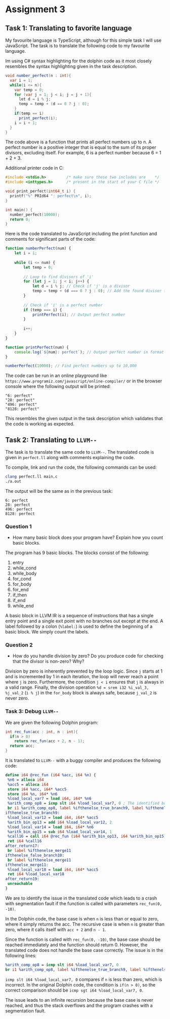 # Assignment 3

## Task 1: Translating to favorite language

My favourite language is TypeScript, although for this simple task I will use JavaScript. The task is to translate the following code to my favourite language.

Im using C# syntax highlighting for the dolphin code as it most closely resembles the syntax highlighting given in the task description.

```C#
void number_perfect(n : int){
  var i = 1;
  while(i <= n){
    var temp = 0;
    for (var j = 1; j < i; j = j + 1){
      let d = i % j;
      temp = temp + (d == 0 ? j : 0);
    }
    if(temp == i)
      print_perfect(i);
    i = i + 1;
  }
}
```

The code above is a function that prints all perfect numbers up to n. A perfect number is a positive integer that is equal to the sum of its proper divisors, excluding itself. For example, 6 is a perfect number because 6 = 1 + 2 + 3.

Additional printer code in C:

```C
#include <stdio.h>         /* make sure these two includes are    */
#include <inttypes.h>      /* present in the start of your C file */

void print_perfect(int64_t i) {
  printf("%" PRId64 ": perfect\n", i);
}

int main() {
  number_perfect(10000);
  return 0;
}
```

Here is the code translated to JavaScript including the print function and comments for significant parts of the code:

```javascript
function numberPerfect(num) {
    let i = 1;
    
    while (i <= num) {
        let temp = 0;
        
        // Loop to find divisors of 'i'
        for (let j = 1; j < i; j++) {
            let d = i % j; // Check if 'j' is a divisor
            temp = temp + (d === 0 ? j : 0); // Add the found divisor to 'temp' if true
        }
        
        // Check if 'i' is a perfect number
        if (temp === i) {
            printPerfect(i); // Output perfect number
        }
        
        i++;
    }
}

function printPerfect(num) {
    console.log(`${num}: perfect`); // Output perfect number in format
}

numberPerfect(10000); // Find perfect numbers up to 10,000
```

The code can be run in an online playground like ```https://www.programiz.com/javascript/online-compiler/``` or in the browser console where the following output will be printed:

```
"6: perfect"
"28: perfect"
"496: perfect"
"8128: perfect"
```

This resembles the given output in the task description which validates that the code is working as expected.

## Task 2: Translating to ```LLVM--```

The task is to translate the same code to ```LLVM--```. The translated code is given in ```perfect.ll``` along with comments explaining the code.

To compile, link and run the code, the following commands can be used:

```bash
clang perfect.ll main.c
./a.out
```

The output will be the same as in the previous task:

```
6: perfect
28: perfect
496: perfect
8128: perfect
```

### Question 1

- How many basic block does your program have? Explain how you count basic blocks.

The program has 9 basic blocks. The blocks consist of the following:

1. entry
2. while_cond
3. while_body
4. for_cond
5. for_body
6. for_end
7. if_then
8. if_end
9. while_end

A basic block in LLVM IR is a sequence of instructions that has a single entry point and a single exit point with no branches out except at the end. A label followed by a colon (```%label:```) is used to define the beginning of a basic block. We simply count the labels.

### Question 2

- How do you handle division by zero? Do you produce code for checking that the divisor is non-zero? Why?

Division by zero is inherently prevented by the loop logic. Since ```j``` starts at 1 and is incremented by 1 in each iteration, the loop will never reach a point where ```j``` is zero. Furthermore, the condition ```j < i``` ensures that ```j``` is always in a valid range. Finally, the division operation ```%d = srem i32 %i_val_3, %j_val_2``` (```i % j```) in the ```for_body``` block is always safe, because ```j_val_2``` is never zero.

### Task 3: Debug ```LLVM--```

We are given the following Dolphin program:

```C#
int rec_fun(acc : int, n : int){
  if(n > 0)
    return rec_fun(acc + 2, n - 1);
  return acc;
}
```

It is translated to ```LLVM--``` with a buggy compiler and produces the following code:

```llvm
define i64 @rec_fun (i64 %acc, i64 %n) {
 %n6 = alloca i64
 %acc5 = alloca i64
 store i64 %acc, i64* %acc5
 store i64 %n, i64* %n6
 %load_local_var7 = load i64, i64* %n6
 %arith_comp_op8 = icmp slt i64 %load_local_var7, 0 ; The identified bug is here
 br i1 %arith_comp_op8, label %ifthenelse_true_branch9, label %ifthenelse_false_branch10
ifthenelse_true_branch9:
 %load_local_var12 = load i64, i64* %acc5
 %arith_bin_op13 = add i64 %load_local_var12, 2
 %load_local_var14 = load i64, i64* %n6
 %arith_bin_op15 = sub i64 %load_local_var14, 1
 %call16 = call i64 @rec_fun (i64 %arith_bin_op13, i64 %arith_bin_op15)
 ret i64 %call16
after_return17:
 br label %ifthenelse_merge11
ifthenelse_false_branch10:
 br label %ifthenelse_merge11
ifthenelse_merge11:
 %load_local_var18 = load i64, i64* %acc5
 ret i64 %load_local_var18
after_return19:
 unreachable
}
```

We are to identify the issue in the translated code which leads to a crash with segmentation fault if the function is called with parameters ```rec_fun(0, -10)```.

In the Dolphin code, the base case is when ```n``` is less than or equal to zero, where it simply returns the acc. The recursive case is when ```n``` is greater than zero, where it calls itself with ```acc + 2``` and ```n - 1```.

Since the function is called with ```rec_fun(0, -10)```, the base case should be reached immediately and the function should return 0. However, the translated code does not handle the base case correctly. The issue is in the following lines:

```llvm
%arith_comp_op8 = icmp slt i64 %load_local_var7, 0
br i1 %arith_comp_op8, label %ifthenelse_true_branch9, label %ifthenelse_false_branch10
```

```icmp slt i64 %load_local_var7, 0``` compares if ```n``` is less than zero, which is incorrect. In the original Dolphin code, the condition is ```if(n > 0)```, so the correct comparison should be ```icmp sgt i64 %load_local_var7, 0```.

The issue leads to an infinite recursion because the base case is never reached, and thus the stack overflows and the program crashes with a segmentation fault.
